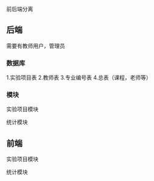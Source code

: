 






前后端分离

## 后端
需要有教师用户，管理员
### 数据库
1.实验项目表
2.教师表
3.专业编号表
4.总表（课程，老师等）


### 模块

实验项目模块

统计模块

## 前端
实验项目模块

统计模块